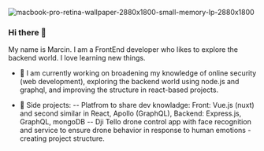 ![macbook-pro-retina-wallpaper-2880x1800-small-memory-lp-2880x1800](https://user-images.githubusercontent.com/28606968/87827932-2d50ee80-c87c-11ea-9d8c-0c638310aa2d.jpg)

### Hi there 👋

My name is Marcin. I am a FrontEnd developer who likes to explore the backend world. I love learning new things.


- 🔭 I am currently working on broadening my knowledge of online security (web development), exploring the backend world using node.js and graphql, and improving the structure in react-based projects.

- 🤔 Side projects: 
   -- Platfrom to share dev knowladge: Front: Vue.js (nuxt) and second similar in React, Apollo (GraphQL), Backend: Express.js, GraphQL, mongoDB
   -- Dji Tello drone control app with face recognition and service to ensure drone behavior in response to human emotions - creating project structure.
